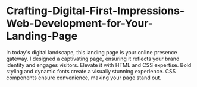 # Crafting-Digital-First-Impressions-Web-Development-for-Your-Landing-Page
In today's digital landscape, this landing page is your online presence gateway. I designed a captivating page, ensuring it reflects your brand identity and engages visitors. Elevate it with HTML and CSS expertise. Bold styling and dynamic fonts create a visually stunning experience. CSS components ensure convenience, making your page stand out.
